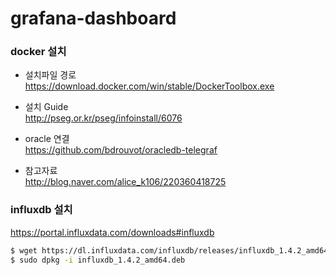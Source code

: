 # grafana-dashboard

### docker 설치
- 설치파일 경로 <br>
https://download.docker.com/win/stable/DockerToolbox.exe

- 설치 Guide <br>
http://pseg.or.kr/pseg/infoinstall/6076

- oracle 연결 <br>
https://github.com/bdrouvot/oracledb-telegraf

- 참고자료<br>
http://blog.naver.com/alice_k106/220360418725

### influxdb 설치
https://portal.influxdata.com/downloads#influxdb
``` bash
$ wget https://dl.influxdata.com/influxdb/releases/influxdb_1.4.2_amd64.deb
$ sudo dpkg -i influxdb_1.4.2_amd64.deb
```
